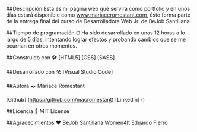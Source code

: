 ##Descripción
Esta es mi página web que servirá como portfolio y en unos días estará disponible como www.mariaceromestant.com, ésto forma parte de la entrega final del curso de Desarrolladora Web Jr. de BeJob Santillana.

##Tiempo de programación ⏰
Ha sido desarrollado en unas 12 horas a lo largo de 5 días, intentando lograr efectos y probando cambios que se me ocurrian en otros momentos.

##Construido con 🛠️
[HTML5]
[CSS]
[SASS]

##Desarrollado con 🛠️
[Visual Studio Code]

##Autora ✒️
Mariace Romestant

[Github] (https://github.com/macromestant)
[LinkedIn] ()

##Licencia 📄
MIT License

##Agradecimientos ❤
BeJob Santillana
Women4It
Eduardo Fierro
